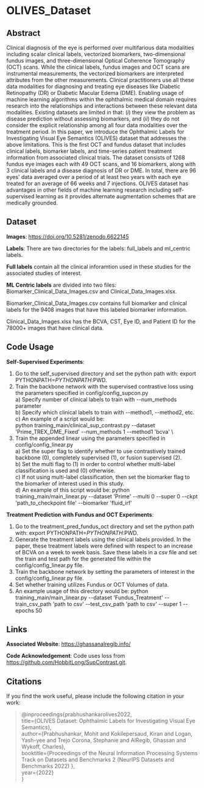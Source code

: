 # OLIVES_Dataset

## Abstract
Clinical diagnosis of the eye is performed over multifarious data modalities including scalar clinical labels, vectorized biomarkers, two-dimensional fundus images, and three-dimensional Optical Coherence Tomography (OCT) scans. While the clinical labels, fundus images and OCT scans are instrumental measurements, the vectorized biomarkers are interpreted attributes from the other measurements. Clinical practitioners use all these data modalities for diagnosing and treating eye diseases like Diabetic Retinopathy (DR) or Diabetic Macular Edema (DME). Enabling usage of machine learning algorithms within the ophthalmic medical domain requires research into the relationships and interactions between these relevant data modalities. Existing datasets are limited in that: ($i$) they view the problem as disease prediction without assessing biomarkers, and ($ii$) they do not consider the explicit relationship among all four data modalities over the treatment period. In this paper, we introduce the Ophthalmic Labels for Investigating Visual Eye Semantics (OLIVES) dataset that addresses the above limitations. This is the first OCT and fundus dataset that includes clinical labels, biomarker labels, and time-series patient treatment information from associated clinical trials. The dataset consists of $1268$ fundus eye images each with $49$ OCT scans, and $16$ biomarkers, along with $3$ clinical labels and a disease diagnosis of DR or DME. In total, there are $96$ eyes' data averaged over a period of at least two years with each eye treated for an average of $66$ weeks and $7$ injections. OLIVES dataset has advantages in other fields of machine learning research including self-supervised learning as it provides alternate augmentation schemes that are medically grounded.

## Dataset
**Images**: https://doi.org/10.5281/zenodo.6622145

**Labels**:
There are two directories for the labels: full_labels and ml_centric labels. 

**Full labels** contain all the clinical inforamtion used in these studies for the associated studies of interest.

**ML Centric labels** are divided into two files: Biomarker_Clinical_Data_Images.csv and Clinical_Data_Images.xlsx. 

Biomarker_Clinical_Data_Images.csv contains full biomarker and clinical labels for the 9408 images that have this labeled biomarker information.

Clinical_Data_Images.xlsx has the BCVA, CST, Eye ID, and Patient ID for the 78000+ images that have clinical data. 

## Code Usage

**Self-Supervised Experiments**:
1. Go to the self_supervised directory and set the python path with: export PYTHONPATH=$PYTHONPATH:$PWD.
2. Train the backbone network with the supervised contrastive loss using the parameters specified in config/config_supcon.py \
a) Specify number of clinical labels to train with --num_methods parameter \
b) Specify which clinical labels to train with --method1, --method2, etc. \
c) An example of a script would be: \
python training_main/clinical_sup_contrast.py --dataset 'Prime_TREX_DME_Fixed' --num_methods 1 --method1 'bcva' \
3. Train the appended linear using the parameters specified in config/config_linear.py \
a) Set the super flag to identify whether to use contrastively trained backbone (0), completely supervised (1), or fusion supervised (2). \
b) Set the multi flag to (1) in order to control whether multi-label classification is used and (0) otherwise. \
c) If not using multi-label classification, then set the biomarker flag to the biomarker of interest used in this study. \
d) An example of this script would be: 
python training_main/main_linear.py --dataset 'Prime' --multi 0 --super 0 --ckpt 'path_to_checkpoint file' --biomarker 'fluid_irf'


**Treatment Prediction with Fundus and OCT Experiments**:
1. Go to the treatment_pred_fundus_oct directory and set the python path with: export PYTHONPATH=$PYTHONPATH:$PWD. 
2. Generate the treatment labels using the clinical labels provided. In the paper, these treatment labels were defined with respect to an increase of BCVA on a week to week basis. Save these labels in a csv file and set the train and test path for the generated file within the config/config_linear.py file. 
3. Train the backbone network by setting the parameters of interest in the config/config_linear.py file. 
4. Set whether training utilizes Fundus or OCT Volumes of data. 
5. An example usage of this directory would be:
python training_main/main_linear.py --dataset 'Fundus_Treatment' --train_csv_path 'path to csv' --test_csv_path 'path to csv' --super 1 --epochs 50

## Links

**Associated Website**: https://ghassanalregib.info/

**Code Acknowledgement**: Code uses loss from https://github.com/HobbitLong/SupContrast.git.

## Citations

If you find the work useful, please include the following citation in your work:

>@inproceedings{prabhushankarolives2022,\
  title={OLIVES Dataset: Ophthalmic Labels for Investigating
Visual Eye Semantics},\
  author={Prabhushankar, Mohit and Kokilepersaud, Kiran and Logan, Yash-yee and Trejo Corona, Stephanie and AlRegib, Ghassan and Wykoff, Charles},\
  booktitle={Proceedings of the Neural Information Processing Systems Track on Datasets and Benchmarks 2 (NeurIPS Datasets and Benchmarks 2022) },\
  year={2022}\
}
